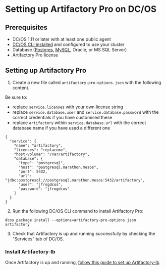 # Setting up Artifactory Pro on DC/OS

## Prerequisites

- DC/OS 1.11 or later with at least one public agent
- [DC/OS CLI installed](https://docs.mesosphere.com/1.11/cli/install/) and
  configured to use your cluster
- Database ([Postgres](install-postgres.md), [MySQL](install-mysql.md), Oracle, or MS SQL Server)
- Artifactory Pro license

## Setting up Artifactory Pro

1. Create a new file called `artifactory-pro-options.json` with the following
   content.

Be sure to:

- replace `service.licenses` with your own license string
- replace `service.database.user` and `service.database.password` with the
  correct credentials if you have customised these
- replace `artifactory` within `service.database.url` with the correct database name
  if you have used a different one

```
{
  "service": {
    "name": "artifactory",
    "licenses": "replaceme",
    "host-volume": "/var/artifactory",
    "database": {
      "type": "postgresql",
      "host": "postgresql.marathon.mesos",
      "port": 5432,
      "url": "jdbc:postgresql://postgresql.marathon.mesos:5432/artifactory",
      "user": "jfrogdcos",
      "password": "jfrogdcos"
    }
  }
}
```

2. Run the following DC/OS CLI command to install Artifactory Pro:

```
dcos package install --options=artifactory-pro-options.json artifactory
```

3. Check that Artifactory is up and running successfully by checking the
   "Services" tab of DC/OS.

### Install Artifactory-lb

Once Artifactory is up and running, [follow this guide to set up
Artifactory-lb](artifactory-lb.md).
